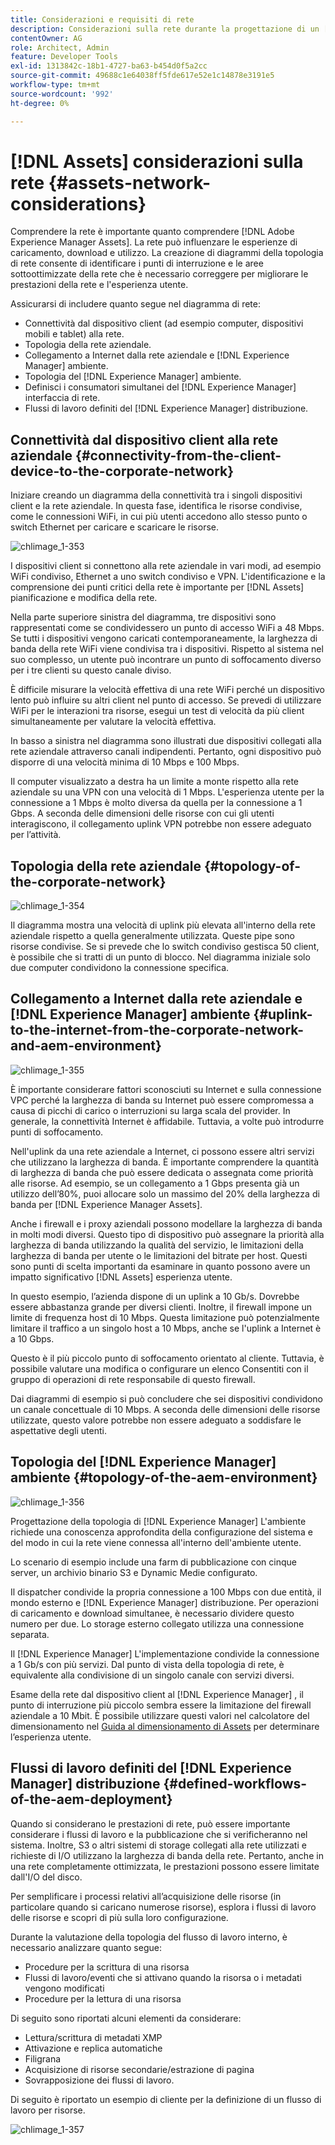 ```yaml
---
title: Considerazioni e requisiti di rete
description: Considerazioni sulla rete durante la progettazione di un [!DNL Adobe Experience Manager Assets] distribuzione.
contentOwner: AG
role: Architect, Admin
feature: Developer Tools
exl-id: 1313842c-18b1-4727-ba63-b454d0f5a2cc
source-git-commit: 49688c1e64038ff5fde617e52e1c14878e3191e5
workflow-type: tm+mt
source-wordcount: '992'
ht-degree: 0%

---
```


# [!DNL Assets] considerazioni sulla rete {#assets-network-considerations}

Comprendere la rete è importante quanto comprendere [!DNL Adobe Experience Manager Assets]. La rete può influenzare le esperienze di caricamento, download e utilizzo. La creazione di diagrammi della topologia di rete consente di identificare i punti di interruzione e le aree sottoottimizzate della rete che è necessario correggere per migliorare le prestazioni della rete e l&#39;esperienza utente.

Assicurarsi di includere quanto segue nel diagramma di rete:

* Connettività dal dispositivo client (ad esempio computer, dispositivi mobili e tablet) alla rete.
* Topologia della rete aziendale.
* Collegamento a Internet dalla rete aziendale e [!DNL Experience Manager] ambiente.
* Topologia del [!DNL Experience Manager] ambiente.
* Definisci i consumatori simultanei del [!DNL Experience Manager] interfaccia di rete.
* Flussi di lavoro definiti del [!DNL Experience Manager] distribuzione.

## Connettività dal dispositivo client alla rete aziendale {#connectivity-from-the-client-device-to-the-corporate-network}

Iniziare creando un diagramma della connettività tra i singoli dispositivi client e la rete aziendale. In questa fase, identifica le risorse condivise, come le connessioni WiFi, in cui più utenti accedono allo stesso punto o switch Ethernet per caricare e scaricare le risorse.

![chlimage_1-353](assets/chlimage_1-353.png)

I dispositivi client si connettono alla rete aziendale in vari modi, ad esempio WiFi condiviso, Ethernet a uno switch condiviso e VPN. L&#39;identificazione e la comprensione dei punti critici della rete è importante per [!DNL Assets] pianificazione e modifica della rete.

Nella parte superiore sinistra del diagramma, tre dispositivi sono rappresentati come se condividessero un punto di accesso WiFi a 48 Mbps. Se tutti i dispositivi vengono caricati contemporaneamente, la larghezza di banda della rete WiFi viene condivisa tra i dispositivi. Rispetto al sistema nel suo complesso, un utente può incontrare un punto di soffocamento diverso per i tre clienti su questo canale diviso.

È difficile misurare la velocità effettiva di una rete WiFi perché un dispositivo lento può influire su altri client nel punto di accesso. Se prevedi di utilizzare WiFi per le interazioni tra risorse, esegui un test di velocità da più client simultaneamente per valutare la velocità effettiva.

In basso a sinistra nel diagramma sono illustrati due dispositivi collegati alla rete aziendale attraverso canali indipendenti. Pertanto, ogni dispositivo può disporre di una velocità minima di 10 Mbps e 100 Mbps.

Il computer visualizzato a destra ha un limite a monte rispetto alla rete aziendale su una VPN con una velocità di 1 Mbps. L&#39;esperienza utente per la connessione a 1 Mbps è molto diversa da quella per la connessione a 1 Gbps. A seconda delle dimensioni delle risorse con cui gli utenti interagiscono, il collegamento uplink VPN potrebbe non essere adeguato per l’attività.

## Topologia della rete aziendale {#topology-of-the-corporate-network}

![chlimage_1-354](assets/chlimage_1-354.png)

Il diagramma mostra una velocità di uplink più elevata all&#39;interno della rete aziendale rispetto a quella generalmente utilizzata. Queste pipe sono risorse condivise. Se si prevede che lo switch condiviso gestisca 50 client, è possibile che si tratti di un punto di blocco. Nel diagramma iniziale solo due computer condividono la connessione specifica.

## Collegamento a Internet dalla rete aziendale e [!DNL Experience Manager] ambiente {#uplink-to-the-internet-from-the-corporate-network-and-aem-environment}

![chlimage_1-355](assets/chlimage_1-355.png)

È importante considerare fattori sconosciuti su Internet e sulla connessione VPC perché la larghezza di banda su Internet può essere compromessa a causa di picchi di carico o interruzioni su larga scala del provider. In generale, la connettività Internet è affidabile. Tuttavia, a volte può introdurre punti di soffocamento.

Nell&#39;uplink da una rete aziendale a Internet, ci possono essere altri servizi che utilizzano la larghezza di banda. È importante comprendere la quantità di larghezza di banda che può essere dedicata o assegnata come priorità alle risorse. Ad esempio, se un collegamento a 1 Gbps presenta già un utilizzo dell’80%, puoi allocare solo un massimo del 20% della larghezza di banda per [!DNL Experience Manager Assets].

Anche i firewall e i proxy aziendali possono modellare la larghezza di banda in molti modi diversi. Questo tipo di dispositivo può assegnare la priorità alla larghezza di banda utilizzando la qualità del servizio, le limitazioni della larghezza di banda per utente o le limitazioni del bitrate per host. Questi sono punti di scelta importanti da esaminare in quanto possono avere un impatto significativo [!DNL Assets] esperienza utente.

In questo esempio, l’azienda dispone di un uplink a 10 Gb/s. Dovrebbe essere abbastanza grande per diversi clienti. Inoltre, il firewall impone un limite di frequenza host di 10 Mbps. Questa limitazione può potenzialmente limitare il traffico a un singolo host a 10 Mbps, anche se l&#39;uplink a Internet è a 10 Gbps.

Questo è il più piccolo punto di soffocamento orientato al cliente. Tuttavia, è possibile valutare una modifica o configurare un elenco Consentiti con il gruppo di operazioni di rete responsabile di questo firewall.

Dai diagrammi di esempio si può concludere che sei dispositivi condividono un canale concettuale di 10 Mbps. A seconda delle dimensioni delle risorse utilizzate, questo valore potrebbe non essere adeguato a soddisfare le aspettative degli utenti.

## Topologia del [!DNL Experience Manager] ambiente {#topology-of-the-aem-environment}

![chlimage_1-356](assets/chlimage_1-356.png)

Progettazione della topologia di [!DNL Experience Manager] L&#39;ambiente richiede una conoscenza approfondita della configurazione del sistema e del modo in cui la rete viene connessa all&#39;interno dell&#39;ambiente utente.

Lo scenario di esempio include una farm di pubblicazione con cinque server, un archivio binario S3 e Dynamic Medie configurato.

Il dispatcher condivide la propria connessione a 100 Mbps con due entità, il mondo esterno e [!DNL Experience Manager] distribuzione. Per operazioni di caricamento e download simultanee, è necessario dividere questo numero per due. Lo storage esterno collegato utilizza una connessione separata.

Il [!DNL Experience Manager] L&#39;implementazione condivide la connessione a 1 Gb/s con più servizi. Dal punto di vista della topologia di rete, è equivalente alla condivisione di un singolo canale con servizi diversi.

Esame della rete dal dispositivo client al [!DNL Experience Manager] , il punto di interruzione più piccolo sembra essere la limitazione del firewall aziendale a 10 Mbit. È possibile utilizzare questi valori nel calcolatore del dimensionamento nel [Guida al dimensionamento di Assets](assets-sizing-guide.md) per determinare l’esperienza utente.

## Flussi di lavoro definiti del [!DNL Experience Manager] distribuzione {#defined-workflows-of-the-aem-deployment}

Quando si considerano le prestazioni di rete, può essere importante considerare i flussi di lavoro e la pubblicazione che si verificheranno nel sistema. Inoltre, S3 o altri sistemi di storage collegati alla rete utilizzati e richieste di I/O utilizzano la larghezza di banda della rete. Pertanto, anche in una rete completamente ottimizzata, le prestazioni possono essere limitate dall&#39;I/O del disco.

Per semplificare i processi relativi all’acquisizione delle risorse (in particolare quando si caricano numerose risorse), esplora i flussi di lavoro delle risorse e scopri di più sulla loro configurazione.

Durante la valutazione della topologia del flusso di lavoro interno, è necessario analizzare quanto segue:

* Procedure per la scrittura di una risorsa
* Flussi di lavoro/eventi che si attivano quando la risorsa o i metadati vengono modificati
* Procedure per la lettura di una risorsa

Di seguito sono riportati alcuni elementi da considerare:

* Lettura/scrittura di metadati XMP
* Attivazione e replica automatiche
* Filigrana
* Acquisizione di risorse secondarie/estrazione di pagina
* Sovrapposizione dei flussi di lavoro.

Di seguito è riportato un esempio di cliente per la definizione di un flusso di lavoro per risorse.

![chlimage_1-357](assets/chlimage_1-357.png)
